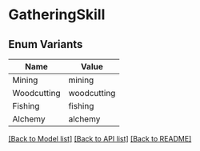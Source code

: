 # GatheringSkill

## Enum Variants

| Name | Value |
|---- | -----|
| Mining | mining |
| Woodcutting | woodcutting |
| Fishing | fishing |
| Alchemy | alchemy |


[[Back to Model list]](../README.md#documentation-for-models) [[Back to API list]](../README.md#documentation-for-api-endpoints) [[Back to README]](../README.md)


